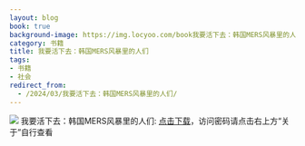 ```yaml
---
layout: blog
book: true
background-image: https://img.locyoo.com/book我要活下去：韩国MERS风暴里的人们.jpg
category: 书籍
title: 我要活下去：韩国MERS风暴里的人们
tags:
- 书籍
- 社会
redirect_from:
  - /2024/03/我要活下去：韩国MERS风暴里的人们/
---
```

![](https://img.locyoo.com/book我要活下去：韩国MERS风暴里的人们.jpg)
我要活下去：韩国MERS风暴里的人们: <a name = "ref1" href="https://url18.ctfile.com/f/50983618-1363199189-7e133c?p=3619">点击下载</a>，访问密码请点击右上方“关于”自行查看